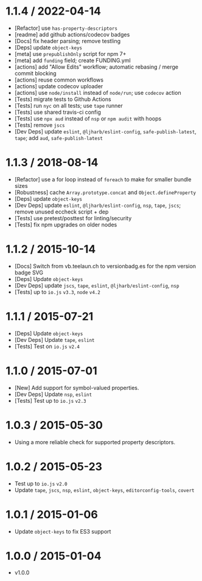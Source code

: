 1.1.4 / 2022-04-14
=================

* [Refactor] use `has-property-descriptors`
* [readme] add github actions/codecov badges
* [Docs] fix header parsing; remove testling
* [Deps] update `object-keys`
* [meta] use `prepublishOnly` script for npm 7+
* [meta] add `funding` field; create FUNDING.yml
* [actions] add "Allow Edits" workflow; automatic rebasing / merge commit blocking
* [actions] reuse common workflows
* [actions] update codecov uploader
* [actions] use `node/install` instead of `node/run`; use `codecov` action
* [Tests] migrate tests to Github Actions
* [Tests] run `nyc` on all tests; use `tape` runner
* [Tests] use shared travis-ci config
* [Tests] use `npx aud` instead of `nsp` or `npm audit` with hoops
* [Tests] remove `jscs`
* [Dev Deps] update `eslint`, `@ljharb/eslint-config`, `safe-publish-latest`, `tape`; add `aud`, `safe-publish-latest`

1.1.3 / 2018-08-14
=================

* [Refactor] use a for loop instead of `foreach` to make for smaller bundle sizes
* [Robustness] cache `Array.prototype.concat` and `Object.defineProperty`
* [Deps] update `object-keys`
* [Dev Deps] update `eslint`, `@ljharb/eslint-config`, `nsp`, `tape`, `jscs`; remove unused eccheck script + dep
* [Tests] use pretest/posttest for linting/security
* [Tests] fix npm upgrades on older nodes

1.1.2 / 2015-10-14
=================

* [Docs] Switch from vb.teelaun.ch to versionbadg.es for the npm version badge SVG
* [Deps] Update `object-keys`
* [Dev Deps] update `jscs`, `tape`, `eslint`, `@ljharb/eslint-config`, `nsp`
* [Tests] up to `io.js` `v3.3`, `node` `v4.2`

1.1.1 / 2015-07-21
=================

* [Deps] Update `object-keys`
* [Dev Deps] Update `tape`, `eslint`
* [Tests] Test on `io.js` `v2.4`

1.1.0 / 2015-07-01
=================

* [New] Add support for symbol-valued properties.
* [Dev Deps] Update `nsp`, `eslint`
* [Tests] Test up to `io.js` `v2.3`

1.0.3 / 2015-05-30
=================

* Using a more reliable check for supported property descriptors.

1.0.2 / 2015-05-23
=================

* Test up to `io.js` `v2.0`
* Update `tape`, `jscs`, `nsp`, `eslint`, `object-keys`, `editorconfig-tools`, `covert`

1.0.1 / 2015-01-06
=================

* Update `object-keys` to fix ES3 support

1.0.0 / 2015-01-04
=================

* v1.0.0
